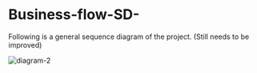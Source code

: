 # Business-flow-SD-

Following is a general sequence diagram of the project. (Still needs to be improved)


![diagram-2](https://github.com/user-attachments/assets/abac568f-c143-4443-ae4f-2dc33263be42)
